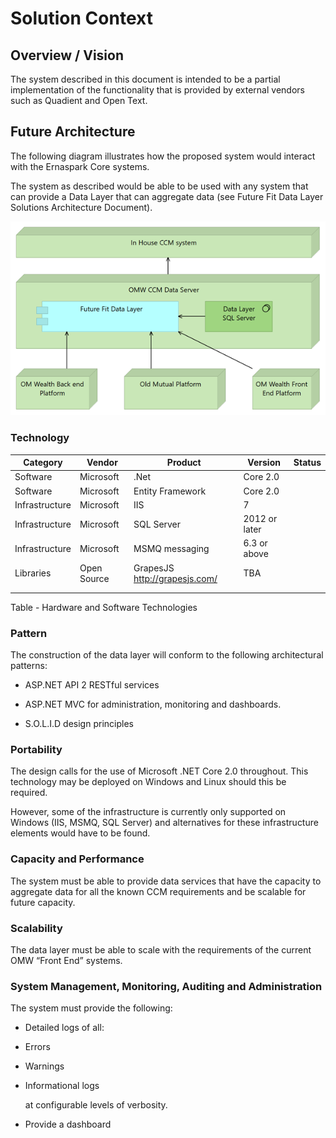 # Solution Context 

## Overview / Vision

The system described in this document is intended to be a partial implementation of the functionality that is provided by external vendors such as Quadient and Open Text.

## Future Architecture

The following diagram illustrates how the proposed system would interact with the Ernaspark Core systems.

The system as described would be able to be used with any system that can provide a Data Layer that can aggregate data (see Future Fit Data Layer Solutions Architecture Document).

![image.png](/.attachments/image-40d753e2-11cc-45ab-b522-08f4a00888f3.png)




### Technology

| **Category**   | **Vendor**  | **Product**                     | **Version**   | **Status** |
|----------------|-------------|---------------------------------|---------------|------------|
| Software       | Microsoft   | .Net                            | Core 2.0      |            |
| Software       | Microsoft   | Entity Framework                | Core 2.0      |            |
| Infrastructure | Microsoft   | IIS                             | 7             |            |
| Infrastructure | Microsoft   | SQL Server                      | 2012 or later |            |
| Infrastructure | Microsoft   | MSMQ messaging                  | 6.3 or above  |            |
| Libraries      | Open Source | GrapesJS <http://grapesjs.com/> | TBA           |            |
|                |             |                                 |               |            |
|                |             |                                 |               |            |

Table - Hardware and Software Technologies

### Pattern

The construction of the data layer will conform to the following architectural
patterns:

-   ASP.NET API 2 RESTful services

-   ASP.NET MVC for administration, monitoring and dashboards.

-   S.O.L.I.D design principles



### Portability

The design calls for the use of Microsoft .NET Core 2.0 throughout. This
technology may be deployed on Windows and Linux should this be required.

However, some of the infrastructure is currently only supported on Windows (IIS,
MSMQ, SQL Server) and alternatives for these infrastructure elements would have
to be found.

### Capacity and Performance

The system must be able to provide data services that have the capacity to
aggregate data for all the known CCM requirements and be scalable for future
capacity.


### Scalability

The data layer must be able to scale with the requirements of the current OMW
“Front End” systems.

### System Management, Monitoring, Auditing and Administration

The system must provide the following:

-   Detailed logs of all:

-   Errors

-   Warnings

-   Informational logs

    at configurable levels of verbosity.

-   Provide a dashboard


